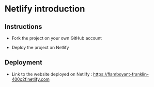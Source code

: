 # Netlify introduction

## Instructions

* Fork the project on your own GitHub account

* Deploy the project on Netlify

## Deployment

* Link to the website deployed on Netlify : https://flamboyant-franklin-400c2f.netlify.com
